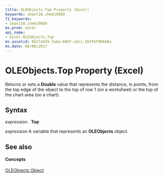 ```yaml
---
title: OLEObjects.Top Property (Excel)
keywords: vbaxl10.chm419089
f1_keywords:
- vbaxl10.chm419089
ms.prod: excel
api_name:
- Excel.OLEObjects.Top
ms.assetid: 0527a555-2aba-689f-a2c1-163fbf0b668a
ms.date: 06/08/2017
---
```



# OLEObjects.Top Property (Excel)

Returns or sets a  **Double** value that represents the distance, in points, from the top edge of the object to the top of row 1 (on a worksheet) or the top of the chart area (on a chart).


## Syntax

 _expression_ . **Top**

 _expression_ A variable that represents an **OLEObjects** object.


## See also


#### Concepts


[OLEObjects Object](Excel.OLEObjects.md)

